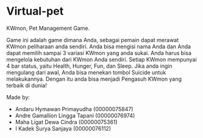 # Virtual-pet

KWmon, Pet Management Game.

Game ini adalah game dimana Anda, sebagai pemain dapat merawat KWmon peliharaan anda sendiri.
Anda bisa mengisi nama Anda dan Anda dapat memilih sampai 3 variasi KWmon yang anda sukai.
Anda harus bisa mengelola kebutuhan dari KWmon Anda sendiri. Setiap KWmon mempunyai 4 bar status, yaitu Health, Hunger, Fun, dan Sleep.
Jika anda ingin mengulang dari awal, Anda bisa menekan tombol Suicide untuk melakukannya.
Dengan itu anda bisa menjadi Pengasuh KWmon yang terbaik di dunia!

Made by:
- Andaru Hymawan Primayudha		(00000075847)
- Andre Gamallion Lingga Tapani	(00000076974)
- Maha Ligat Dewa Cindra		(00000075361)
- I Kadek Surya Sanjaya			(00000076112)
